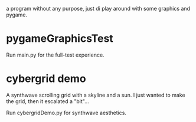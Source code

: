 a program without any purpose, just di play around with some graphics and pygame.

# pygameGraphicsTest

Run main.py for the full-test experience.

# cybergrid demo

A synthwave scrolling grid with a skyline and a sun. I just wanted to make the grid, then it escalated a "bit"...

Run cybergridDemo.py for synthwave aesthetics.
